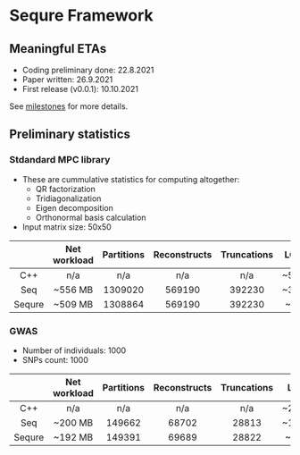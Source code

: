 # Sequre Framework

## Meaningful ETAs
- Coding preliminary done: 22.8.2021
- Paper written: 26.9.2021
- First release (v0.0.1): 10.10.2021

See [milestones](https://github.com/0xTCG/sequre-dsl/milestones?direction=desc&sort=due_date&state=open) for more details.

## Preliminary statistics

### Stdandard MPC library

- These are cummulative statistics for computing altogether:
  - QR factorization
  - Tridiagonalization
  - Eigen decomposition
  - Orthonormal basis calculation
- Input matrix size: 50x50

|        | Net workload | Partitions | Reconstructs | Truncations |  LOC  |
|:------:|:------------:|:----------:|:------------:|:-----------:|:-----:|
|   C++  |      n/a     |     n/a    |      n/a     |     n/a     |  ~500 |
|   Seq  |    ~556 MB   |   1309020  |     569190   |    392230   |  ~300 |
| Sequre |    ~509 MB   |   1308864  |     569190   |    392230   |  ~80  |

### GWAS

- Number of individuals: 1000
- SNPs count: 1000

|        | Net workload | Partitions | Reconstructs | Truncations |  LOC  |
|:------:|:------------:|:----------:|:------------:|:-----------:|:-----:|
|   C++  |      n/a     |     n/a    |      n/a     |     n/a     | ~2000 |
|   Seq  |    ~200 MB   |   149662   |     68702    |    28813    | ~1000 |
| Sequre |    ~192 MB   |   149391   |     69689    |    28822    |  ~250 |
